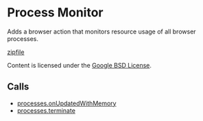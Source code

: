 
Process Monitor
=======

Adds a browser action that monitors resource usage of all browser processes.

[zipfile](http://developer.chrome.com/extensions/examples/api/processes/process_monitor.zip)

Content is licensed under the [Google BSD License](http://code.google.com/google_bsd_license.html).

Calls
-----

* [processes.onUpdatedWithMemory](http://developer.chrome.com/extensions/processes.html#event-onUpdatedWithMemory)
* [processes.terminate](http://developer.chrome.com/extensions/processes.html#method-terminate)